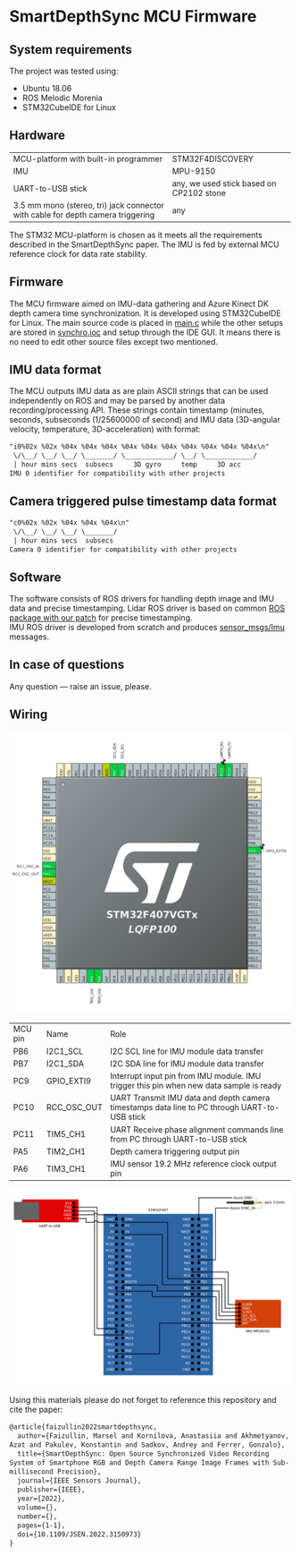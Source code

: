 # SmartDepthSync MCU Firmware

## System requirements
The project was tested using:
- Ubuntu 18.06
- ROS Melodic Morenia
- STM32CubeIDE for Linux

## Hardware
<table>
  <tr> <td>MCU-platform with built-in programmer</td> <td>STM32F4DISCOVERY</td> </tr>
  <tr> <td>IMU</td> <td>MPU-9150</td> </tr>
  <tr> <td>UART-to-USB stick</td> <td>any, we used stick based on CP2102 stone</td> </tr>
  <tr> <td>3.5 mm mono (stereo, tri) jack connector with cable for depth camera triggering</td> <td>any</td> </tr>
</table>

The STM32 MCU-platform is chosen as it meets all the requirements described in the SmartDepthSync paper. The IMU is fed by external MCU reference clock for data rate stability.

## Firmware
The MCU firmware aimed on IMU-data gathering and Azure Kinect DK depth camera time synchronization. It is developed using STM32CubeIDE for Linux. 
The main source code is placed in [main.c](synchro/Core/Src/main.c) while the other setups are stored in [synchro.ioc](synchro/synchro.ioc) and setup through the IDE GUI. It means there is no need to edit other source files except two mentioned.

## IMU data format
The MCU outputs IMU data as are plain ASCII strings that can be used independently on ROS and may be parsed by another data recording/processing API. These strings contain timestamp (minutes, seconds, subseconds (1/25600000 of second) and IMU data (3D-angular velocity, temperature, 3D-acceleration) with format:  
```
"i0%02x %02x %04x %04x %04x %04x %04x %04x %04x %04x %04x %04x\n"
 \/\__/ \__/ \__/ \_______/ \____________/ \__/ \____________/
 | hour mins secs  subsecs     3D gyro     temp     3D acc
IMU 0 identifier for compatibility with other projects
```

## Camera triggered pulse timestamp data format
```
"c0%02x %02x %04x %04x %04x\n"
 \/\__/ \__/ \__/ \_______/
 | hour mins secs  subsecs
Camera 0 identifier for compatibility with other projects
```


## Software
The software consists of ROS drivers for handling depth image and IMU data and precise timestamping.
Lidar ROS driver is based on common [ROS package with our patch](https://github.com/MobileRoboticsSkoltech/bandeja-ros-src/tree/164b2ff17e6f09a3bc60ea67868f0ec08da14652) for precise timestamping.  
IMU ROS driver is developed from scratch and produces [sensor_msgs/Imu](http://docs.ros.org/en/melodic/api/sensor_msgs/html/msg/Imu.html) messages.

## In case of questions
Any question — raise an issue, please.

## Wiring

![](stm32_pins.png)

<table>
  <tr> <td>MCU pin</td> <td>Name</td> <td>Role</td> </tr>
  <tr> <td>PB6</td> <td>I2C1_SCL</td> <td>I2C SCL line for IMU module data transfer</td> </tr>
  <tr> <td>PB7</td> <td>I2C1_SDA</td> <td>I2C SDA line for IMU module data transfer</td> </tr>
  <tr> <td>PC9</td> <td>GPIO_EXTI9</td> <td>Interrupt input pin from IMU module. IMU trigger this pin when new data sample is ready</td> </tr>
  <tr> <td>PC10</td> <td>RCC_OSC_OUT</td> <td>UART Transmit IMU data and depth camera timestamps data line to PC through UART-to-USB stick</td> </tr>
  <tr> <td>PC11</td> <td>TIM5_CH1</td> <td>UART Receive phase alignment commands line from PC through UART-to-USB stick</td> </tr>
  <tr> <td>PA5</td> <td>TIM2_CH1</td> <td>Depth camera triggering output pin</td> </tr>
  <tr> <td>PA6</td> <td>TIM3_CH1</td> <td>IMU sensor 19.2 MHz reference clock output pin</td> </tr>
</table>

![](stm32_connections.png)

Using this materials please do not forget to reference this repository and cite the paper:
```
@article{faizullin2022smartdepthsync,
  author={Faizullin, Marsel and Kornilova, Anastasiia and Akhmetyanov, Azat and Pakulev, Konstantin and Sadkov, Andrey and Ferrer, Gonzalo},
  title={SmartDepthSync: Open Source Synchronized Video Recording System of Smartphone RGB and Depth Camera Range Image Frames with Sub-millisecond Precision}, 
  journal={IEEE Sensors Journal}, 
  publisher={IEEE},
  year={2022},
  volume={},
  number={},
  pages={1-1},
  doi={10.1109/JSEN.2022.3150973}
}
```
